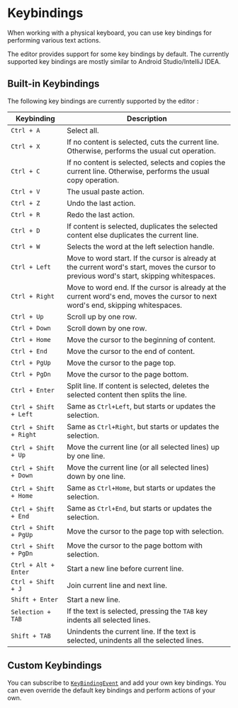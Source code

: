# Keybindings
When working with a physical keyboard, you can use key bindings for performing various text actions.

The editor provides support for some key bindings by default. The currently supported key bindings are mostly similar to Android Studio/IntelliJ IDEA.
## Built-in Keybindings
The following key bindings are currently supported by the editor :

| Keybinding             | Description                                                                                                                                |
| ---------------------- | ------------------------------------------------------------------------------------------------------------------------------------------ |
| `Ctrl + A`             | Select all.                                                                                                                                |
| `Ctrl + X`             | If no content is selected, cuts the current line. Otherwise, performs the usual cut operation.                                             |
| `Ctrl + C`             | If no content is selected, selects and copies the current line. Otherwise, performs the usual copy operation.                              |
| `Ctrl + V`             | The usual paste action.                                                                                                                    |
| `Ctrl + Z`             | Undo the last action.                                                                                                                      |
| `Ctrl + R`             | Redo the last action.                                                                                                                      |
| `Ctrl + D`             | If content is selected, duplicates the selected content else duplicates the current line.                                                  |
| `Ctrl + W`             | Selects the word at the left selection handle.                                                                                             |
| `Ctrl + Left`          | Move to word start. If the cursor is already at the current word's start, moves the cursor to previous word's start, skipping whitespaces. |
| `Ctrl + Right`         | Move to word end. If the cursor is already at the current word's end, moves the cursor to next word's end, skipping whitespaces.           |
| `Ctrl + Up`            | Scroll up by one row.                                                                                                                      |
| `Ctrl + Down`          | Scroll down by one row.                                                                                                                    |
| `Ctrl + Home`          | Move the cursor to the beginning of content.                                                                                               |
| `Ctrl + End`           | Move the cursor to the end of content.                                                                                                     |
| `Ctrl + PgUp`          | Move the cursor to the page top.                                                                                                           |
| `Ctrl + PgDn`          | Move the cursor to the page bottom.                                                                                                        |
| `Ctrl + Enter`         | Split line. If content is selected, deletes the selected content then splits the line.                                                     |
| `Ctrl + Shift + Left`  | Same as `Ctrl+Left`, but starts or updates the selection.                                                                                  |
| `Ctrl + Shift + Right` | Same as `Ctrl+Right`, but starts or updates the selection.                                                                                 |
| `Ctrl + Shift + Up`    | Move the current line (or all selected lines) up by one line.                                                                              |
| `Ctrl + Shift + Down`  | Move the current line (or all selected lines) down by one line.                                                                            |
| `Ctrl + Shift + Home`  | Same as `Ctrl+Home`, but starts or updates the selection.                                                                                  |
| `Ctrl + Shift + End`   | Same as `Ctrl+End`, but starts or updates the selection.                                                                                   |
| `Ctrl + Shift + PgUp`  | Move the cursor to the page top with selection.                                                                                            |
| `Ctrl + Shift + PgDn`  | Move the cursor to the page bottom with selection.                                                                                         |
| `Ctrl + Alt + Enter`   | Start a new line before current line.                                                                                                      |
| `Ctrl + Shift + J`     | Join current line and next line.                                                                                                           |
| `Shift + Enter`        | Start a new line.                                                                                                                          |
| `Selection + TAB`      | If the text is selected, pressing the `TAB` key indents all selected lines.                                                                |
| `Shift + TAB`          | Unindents the current line. If the text is selected, unindents all the selected lines.                                                     |

## Custom Keybindings
You can subscribe
to [`KeyBindingEvent`](https://github.com/Rosemoe/sora-editor/blob/main/editor/src/main/java/io/github/rosemoe/sora/event/KeyBindingEvent.java)
and add your own key bindings. You can even override the default key bindings and perform actions of
your own.